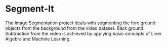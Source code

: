 # Segment-It
The Image Segmentation project deals with segmenting the fore ground objects from the background from the video dataset. Back ground Subtraction from the video is achieved by applying basic concepts of Liner Algebra and Machine Learning. 
